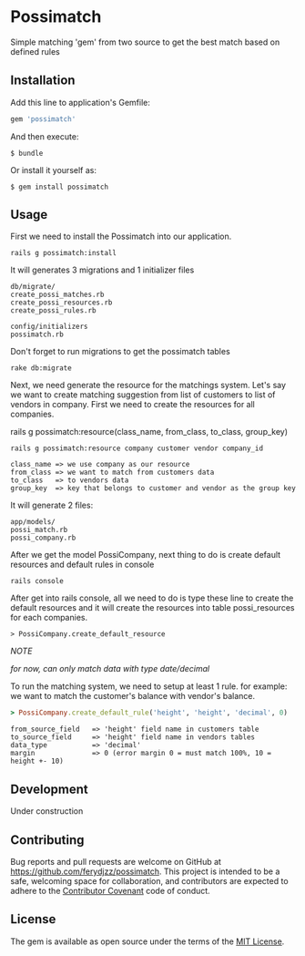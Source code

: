 # Possimatch

Simple matching 'gem' from two source to get the best match based on defined rules

## Installation

Add this line to application's Gemfile:

```ruby
gem 'possimatch'
```

And then execute:

    $ bundle

Or install it yourself as:

    $ gem install possimatch

## Usage

First we need to install the Possimatch into our application.

	rails g possimatch:install

It will generates 3 migrations and 1 initializer files

	db/migrate/
	create_possi_matches.rb
	create_possi_resources.rb
	create_possi_rules.rb

	config/initializers
	possimatch.rb

Don't forget to run migrations to get the possimatch tables

	rake db:migrate

Next, we need generate the resource for the matchings system. Let's say we want to create matching suggestion from list of customers to list of vendors in company.
First we need to create the resources for all companies.

rails g possimatch:resource(class_name, from_class, to_class, group_key)

	rails g possimatch:resource company customer vendor company_id

	class_name => we use company as our resource
	from_class => we want to match from customers data
	to_class   => to vendors data
	group_key  => key that belongs to customer and vendor as the group key

It will generate 2 files:

	app/models/
	possi_match.rb
	possi_company.rb

After we get the model PossiCompany, next thing to do is create default resources and default rules in console

	rails console

After get into rails console, all we need to do is type these line to create the default resources and it will create the resources into table possi_resources for each companies.
	
	> PossiCompany.create_default_resource

*NOTE*

*for now, can only match data with type date/decimal*

To run the matching system, we need to setup at least 1 rule. for example: we want to match the customer's balance with vendor's balance.

```ruby
> PossiCompany.create_default_rule('height', 'height', 'decimal', 0)
```

	from_source_field 	=> 'height' field name in customers table
	to_source_field		=> 'height' field name in vendors tables
	data_type			=> 'decimal'
	margin				=> 0 (error margin 0 = must match 100%, 10 = height +- 10)

## Development

Under construction

## Contributing

Bug reports and pull requests are welcome on GitHub at https://github.com/ferydjzz/possimatch. This project is intended to be a safe, welcoming space for collaboration, and contributors are expected to adhere to the [Contributor Covenant](http://contributor-covenant.org) code of conduct.


## License

The gem is available as open source under the terms of the [MIT License](http://opensource.org/licenses/MIT).


